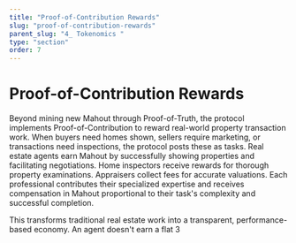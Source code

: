 ```yaml
---
title: "Proof-of-Contribution Rewards"
slug: "proof-of-contribution-rewards"
parent_slug: "4_ Tokenomics "
type: "section"
order: 7
---
```


# Proof-of-Contribution Rewards

Beyond mining new Mahout through Proof-of-Truth, the protocol implements
Proof-of-Contribution to reward real-world property transaction work.
When buyers need homes shown, sellers require marketing, or transactions
need inspections, the protocol posts these as tasks. Real estate agents
earn Mahout by successfully showing properties and facilitating
negotiations. Home inspectors receive rewards for thorough property
examinations. Appraisers collect fees for accurate valuations. Each
professional contributes their specialized expertise and receives
compensation in Mahout proportional to their task's complexity and
successful completion.

This transforms traditional real estate work into a transparent,
performance-based economy. An agent doesn't earn a flat 3
